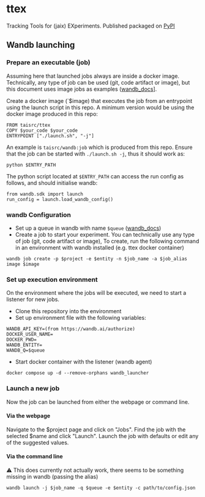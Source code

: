 # ttex
Tracking Tools for (jaix) EXperiments. Published packaged on [PyPI](https://pypi.org/project/tai-ttex/)

## Wandb launching

### Prepare an executable (job)
Assuming here that launched jobs always are inside a docker image. Technically, any type of job can be used (git, code artifact or image), but this document uses image jobs as examples ([wandb_docs](https://docs.wandb.ai/guides/launch/create-launch-job)].

Create a docker image (`$image) that executes the job from an entrypoint using the launch script in this repo. A minimum version would be using the docker image produced in this repo:
```
FROM taisrc/ttex
COPY $your_code $your_code
ENTRYPOINT ["./launch.sh", "-j"]
```
An example is `taisrc/wandb:job` which is produced from this repo. Ensure that the job can be started with `./launch.sh -j`, thus it should work as:
```
python $ENTRY_PATH
```
The python script located at `$ENTRY_PATH` can access the run config as follows, and should initialise wandb:
```{python}
from wandb.sdk import launch
run_config = launch.load_wandb_config()
```


### wandb Configuration
* Set up a queue in wandb with name `$queue` ([wandb_docs](https://docs.wandb.ai/guides/launch/walkthrough#create-a-queue))
* Create a job to start your experiment. You can technically use any type of job (git, code artifact or image), To create, run the following command in an environment with wandb installed (e.g. ttex docker container)
```
wandb job create -p $project -e $entity -n $job_name -a $job_alias image $image
```

### Set up execution environment

On the environment where the jobs will be executed, we need to start a listener for new jobs.
* Clone this repository into the environment
* Set up environment file with the following variables:
```
WANDB_API_KEY=(from https://wandb.ai/authorize)
DOCKER_USER_NAME=
DOCKER_PWD=
WANDB_ENTITY=
WANDB_Q=$queue
```
* Start docker container with the listener (wandb agent)
```
docker compose up -d --remove-orphans wandb_launcher
```

### Launch a new job

Now the job can be launched from either the webpage or command line.

#### Via the webpage

Navigate to the $project page and click on "Jobs". Find the job with the selected $name and click "Launch". Launch the job with defaults or edit any of the suggested values.

#### Via the command line

:warning: This does currently not actually work, there seems to be something missing in wandb (passing the alias)

```
wandb launch -j $job_name -q $queue -e $entity -c path/to/config.json
```
